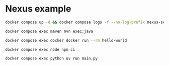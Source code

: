 # Nexus example

```bash
docker compose up -d && docker compose logs -f --no-log-prefix nexus-setup
```

```bash
docker compose exec maven mvn exec:java
```

```bash
docker compose exec docker docker run --rm hello-world
```

```bash
docker compose exec node npm ci
```

```bash
docker compose exec python uv run main.py
```
